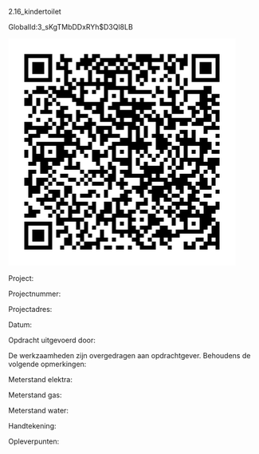 2.16_kindertoilet

GlobalId:3_sKgTMbDDxRYh$D3Ql8LB

![picture](https://github.com/C-Claus/Data-Files/blob/master/QR_codes/KDV/2.16_kindertoilet.png)

Project:

Projectnummer:

Projectadres:

Datum:

Opdracht uitgevoerd door:

De werkzaamheden zijn overgedragen aan opdrachtgever. Behoudens de volgende opmerkingen:

Meterstand elektra:

Meterstand gas:

Meterstand water:

Handtekening:

Opleverpunten:
